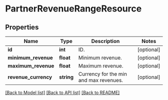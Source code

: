 # PartnerRevenueRangeResource

## Properties
Name | Type | Description | Notes
------------ | ------------- | ------------- | -------------
**id** | **int** | ID. | [optional] 
**minimum_revenue** | **float** | Minimum revenue. | [optional] 
**maximum_revenue** | **float** | Maximum revenue. | [optional] 
**revenue_currency** | **string** | Currency for the min and max revenues. | [optional] 

[[Back to Model list]](../README.md#documentation-for-models) [[Back to API list]](../README.md#documentation-for-api-endpoints) [[Back to README]](../README.md)


